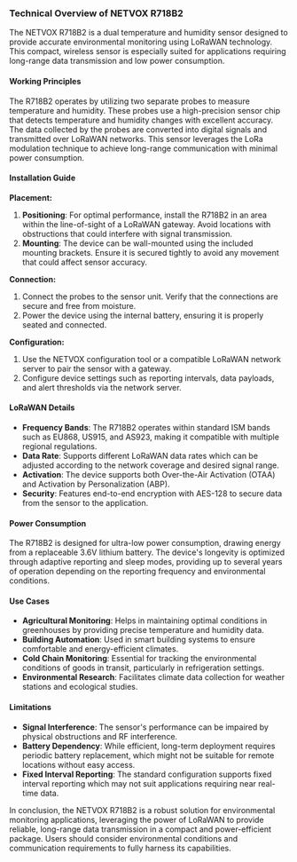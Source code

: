 ### Technical Overview of NETVOX R718B2

The NETVOX R718B2 is a dual temperature and humidity sensor designed to provide accurate environmental monitoring using LoRaWAN technology. This compact, wireless sensor is especially suited for applications requiring long-range data transmission and low power consumption.

#### Working Principles

The R718B2 operates by utilizing two separate probes to measure temperature and humidity. These probes use a high-precision sensor chip that detects temperature and humidity changes with excellent accuracy. The data collected by the probes are converted into digital signals and transmitted over LoRaWAN networks. This sensor leverages the LoRa modulation technique to achieve long-range communication with minimal power consumption.

#### Installation Guide

**Placement:**
1. **Positioning**: For optimal performance, install the R718B2 in an area within the line-of-sight of a LoRaWAN gateway. Avoid locations with obstructions that could interfere with signal transmission.
2. **Mounting**: The device can be wall-mounted using the included mounting brackets. Ensure it is secured tightly to avoid any movement that could affect sensor accuracy.

**Connection:**
1. Connect the probes to the sensor unit. Verify that the connections are secure and free from moisture.
2. Power the device using the internal battery, ensuring it is properly seated and connected.

**Configuration:**
1. Use the NETVOX configuration tool or a compatible LoRaWAN network server to pair the sensor with a gateway.
2. Configure device settings such as reporting intervals, data payloads, and alert thresholds via the network server.

#### LoRaWAN Details

- **Frequency Bands**: The R718B2 operates within standard ISM bands such as EU868, US915, and AS923, making it compatible with multiple regional regulations.
- **Data Rate**: Supports different LoRaWAN data rates which can be adjusted according to the network coverage and desired signal range.
- **Activation**: The device supports both Over-the-Air Activation (OTAA) and Activation by Personalization (ABP).
- **Security**: Features end-to-end encryption with AES-128 to secure data from the sensor to the application.

#### Power Consumption

The R718B2 is designed for ultra-low power consumption, drawing energy from a replaceable 3.6V lithium battery. The device's longevity is optimized through adaptive reporting and sleep modes, providing up to several years of operation depending on the reporting frequency and environmental conditions.

#### Use Cases

- **Agricultural Monitoring**: Helps in maintaining optimal conditions in greenhouses by providing precise temperature and humidity data.
- **Building Automation**: Used in smart building systems to ensure comfortable and energy-efficient climates.
- **Cold Chain Monitoring**: Essential for tracking the environmental conditions of goods in transit, particularly in refrigeration settings.
- **Environmental Research**: Facilitates climate data collection for weather stations and ecological studies.

#### Limitations

- **Signal Interference**: The sensor's performance can be impaired by physical obstructions and RF interference.
- **Battery Dependency**: While efficient, long-term deployment requires periodic battery replacement, which might not be suitable for remote locations without easy access.
- **Fixed Interval Reporting**: The standard configuration supports fixed interval reporting which may not suit applications requiring near real-time data.

In conclusion, the NETVOX R718B2 is a robust solution for environmental monitoring applications, leveraging the power of LoRaWAN to provide reliable, long-range data transmission in a compact and power-efficient package. Users should consider environmental conditions and communication requirements to fully harness its capabilities.